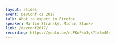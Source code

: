 ```yaml
---
layout: slides
event: DevConf.cz 2017
talk: What to expect in Firefox
speaker: Martin Stránský, Michal Stanke
link: /devconf2017/
recording: https://youtu.be/nLPKoFsm3gk?t=5m40s
---
```


